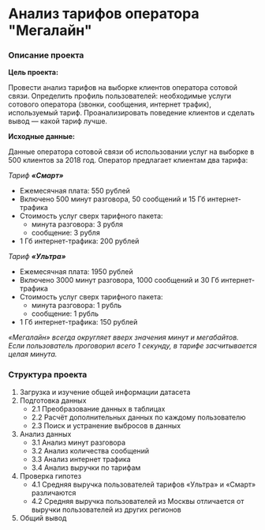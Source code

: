 # Анализ тарифов оператора "Мегалайн"

### Описание проекта

**Цель проекта:**

Провести анализ тарифов на выборке клиентов оператора сотовой связи. Определить профиль пользователей: необходимые услуги сотового оператора (звонки, сообщения, интернет трафик), используемый тариф. Проанализировать поведение клиентов и сделать вывод — какой тариф лучше.

**Исходные данные:**

Данные оператора сотовой связи об использовании услуг на выборке в 500 клиентов за 2018 год. Оператор предлагает клиентам два тарифа:

*Тариф* ***«Смарт»***

* Ежемесячная плата: 550 рублей
* Включено 500 минут разговора, 50 сообщений и 15 Гб интернет-трафика
* Стоимость услуг сверх тарифного пакета:
    * минута разговора: 3 рубля
    * сообщение: 3 рубля
* 1 Гб интернет-трафика: 200 рублей

*Тариф* ***«Ультра»***

* Ежемесячная плата: 1950 рублей
* Включено 3000 минут разговора, 1000 сообщений и 30 Гб интернет-трафика
* Стоимость услуг сверх тарифного пакета:
    * минута разговора: 1 рубль
    * сообщение: 1 рубль
* 1 Гб интернет-трафика: 150 рублей

*«Мегалайн» всегда округляет вверх значения минут и мегабайтов. Если пользователь проговорил всего 1 секунду, в тарифе засчитывается целая минута.*

### Структура проекта
1. Загрузка и изучение общей информации датасета
2. Подготовка данных
    * 2.1 Преобразование данных в таблицах
    * 2.2 Расчёт дополнительных данных по каждому пользователю
    * 2.3 Поиск и устранение выбросов в данных
3. Анализ данных
    * 3.1 Анализ минут разговора
    * 3.2 Анализ количества сообщений
    * 3.3 Анализ интернет трафика
    * 3.4 Анализ выручки по тарифам
4. Проверка гипотез
    * 4.1 Cредняя выручка пользователей тарифов «Ультра» и «Смарт» различаются
    * 4.2 Cредняя выручка пользователей из Москвы отличается от выручки пользователей из других регионов
5. Общий вывод